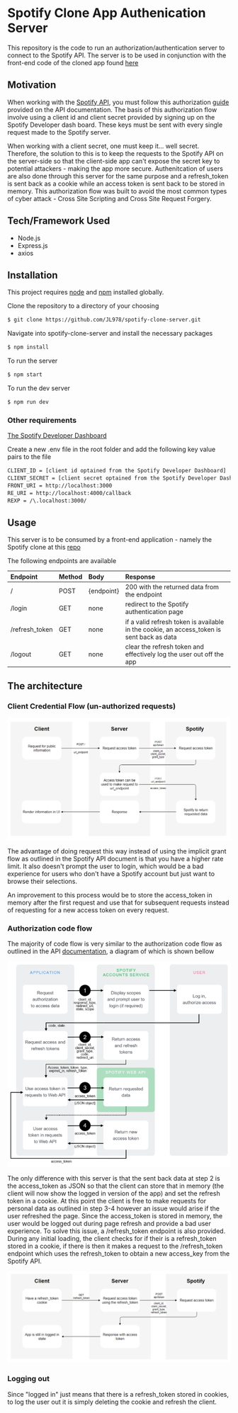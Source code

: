 # Spotify Clone App Authenication Server
This repository is the code to run an authorization/authentication server to connect to the Spotify API. The server is to be used in conjunction with the front-end code of the cloned app found [here](https://github.com/JL978/spotify-clone-client)

## Motivation
When working with the [Spotify API](https://developer.spotify.com/documentation/web-api/), you must follow this authorization [guide](https://developer.spotify.com/documentation/general/guides/authorization-guide/) provided on the API documentation. The basis of this authorization flow involve using a client id and client secret provided by signing up on the Spotify Developer dash board. These keys must be sent with every single request made to the Spotify server. 

When working with a client secret, one must keep it... well secret. Therefore, the solution to this is to keep the requests to the Spotify API on the server-side so that the client-side app can't expose the secret key to potential attackers - making the app more secure. Authenitcation of users are also done through this server for the same purpose and a refresh_token is sent back as a cookie while an access token is sent back to be stored in memory. This authorization flow was built to avoid the most common types of cyber attack - Cross Site Scripting and Cross Site Request Forgery.

## Tech/Framework Used
* Node.js
* Express.js
* axios

## Installation
This project requires [node](http://nodejs.org) and [npm](https://npmjs.com) installed globally. 

Clone the repository to a directory of your choosing

```sh
$ git clone https://github.com/JL978/spotify-clone-server.git
```
Navigate into spotify-clone-server and install the necessary packages

```sh
$ npm install 
```
To run the server

```sh
$ npm start
```
To run the dev server

```sh
$ npm run dev
```

### **Other requirements**
[The Spotify Developer Dashboard](https://developer.spotify.com/dashboard/login)

Create a new .env file in the root folder and add the following key value pairs to the file

```sh
CLIENT_ID = [client id optained from the Spotify Developer Dashboard]
CLIENT_SECRET = [client secret optained from the Spotify Developer Dashboard]
FRONT_URI = http://localhost:3000
RE_URI = http://localhost:4000/callback
REXP = /\.localhost:3000/
```

## Usage

This server is to be consumed by a front-end application - namely the Spotify clone at this [repo](https://github.com/JL978/spotify-clone-client)

The following endpoints are available

|Endpoint|Method|Body|Response|
|:---|:---|:---|:---|
|/|POST|{endpoint}|200 with the returned data from the endpoint|
|/login|GET|none|redirect to the Spotify authentication page|
|/refresh_token|GET|none|if a valid refresh token is available in the cookie, an access_token is sent back as data|
|/logout|GET|none|clear the refresh token and effectively log the user out off the app|

## The architecture
### Client Credential Flow (un-authorized requests)

![client credential flow](demo/unauthed.png)

The advantage of doing request this way instead of using the implicit grant flow as outlined in the Spotify API document is that you have a higher rate limit. It also doesn't prompt the user to login, which would be a bad experience for users who don't have a Spotify account but just want to browse their selections. 

An improvement to this process would be to store the access_token in memory after the first request and use that for subsequent requests instead of requesting for a new access token on every request.

### Authorization code flow 

The majority of code flow is very similar to the authorization code flow as outlined in the API [documentation](https://developer.spotify.com/documentation/general/guides/authorization-guide/), a diagram of which is shown bellow

![spotify authorization flow](demo/spotify-auth.png)

The only difference with this server is that the sent back data at step 2 is the access_token as JSON so that the client can store that in memory (the client will now show the logged in version of the app) and set the refresh token in a cookie. At this point the client is free to make requests for personal data as outlined in step 3-4 however an issue would arise if the user refreshed the page. Since the access_token is stored in memory, the user would be logged out during page refresh and provide a bad user experience. To solve this issue, a /refresh_token endpoint is also provided. During any initial loading, the client checks for if their is a refresh_token stored in a cookie, if there is then it makes a request to the /refresh_token endpoint which uses the refresh_token to obtain a new access_key from the Spotify API. 

![refresh token flow](demo/refresh.png)

### Logging out

Since "logged in" just means that there is a refresh_token stored in cookies, to log the user out it is simply deleting the cookie and refresh the client.
